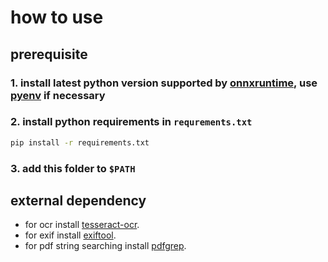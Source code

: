 # how to use

## prerequisite

### 1. install latest python version supported by [onnxruntime](https://github.com/microsoft/onnxruntime), use [pyenv](https://github.com/pyenv/pyenv) if necessary

### 2. install python requirements in `requrements.txt`

```sh
pip install -r requirements.txt
```

### 3. add this folder to `$PATH`

## external dependency

- for ocr install
  [tesseract-ocr](https://tesseract-ocr.github.io/tessdoc/Installation.html).
- for exif install
  [exiftool](https://exiftool.org/install.html).
- for pdf string searching install [pdfgrep](https://pdfgrep.org/).
